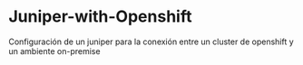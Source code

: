 # Juniper-with-Openshift
Configuración de un juniper para la conexión entre un cluster de openshift y un ambiente on-premise
